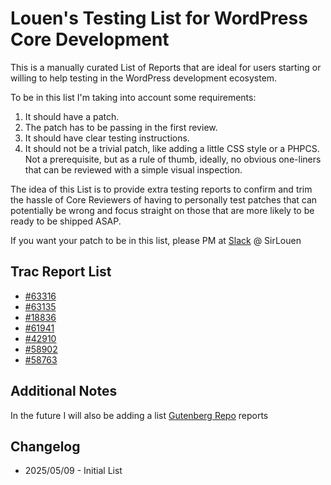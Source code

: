 # Louen's Testing List for WordPress Core Development

This is a manually curated List of Reports that are ideal for users starting or willing to help testing in the WordPress development ecosystem.

To be in this list I'm taking into account some requirements:
1. It should have a patch.
2. The patch has to be passing in the first review.
3. It should have clear testing instructions.
4. It should not be a trivial patch, like adding a little CSS style or a PHPCS. Not a prerequisite, but as a rule of thumb, ideally, no obvious one-liners that can be reviewed with a simple visual inspection.

The idea of this List is to provide extra testing reports to confirm and trim the hassle of Core Reviewers of having to personally test patches that can potentially be wrong and focus straight on those that are more likely to be ready to be shipped ASAP.

If you want your patch to be in this list, please PM at [Slack](https://make.wordpress.org/chat/) @ SirLouen
## Trac Report List 

- [#63316](https://core.trac.wordpress.org/ticket/63316)
- [#63135](https://core.trac.wordpress.org/ticket/63135)
- [#18836](https://core.trac.wordpress.org/ticket/18836)
- [#61941](https://core.trac.wordpress.org/ticket/61941)
- [#42910](https://core.trac.wordpress.org/ticket/42910)
- [#58902](https://core.trac.wordpress.org/ticket/58902)
- [#58763](https://core.trac.wordpress.org/ticket/58763)

## Additional Notes

In the future I will also be adding a list [Gutenberg Repo](https://github.com/WordPress/gutenberg/) reports

## Changelog

- 2025/05/09 - Initial List
